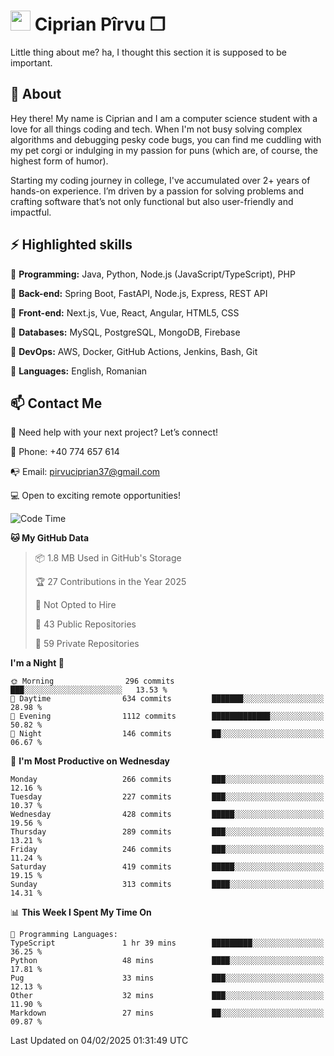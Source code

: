 # <img height="32px" src="https://user-images.githubusercontent.com/74038190/216122041-518ac897-8d92-4c6b-9b3f-ca01dcaf38ee.png"> Ciprian Pîrvu ❐ </h1>

Little thing about me? ha, I thought this section it is supposed to be important.

## 🧐 About

Hey there! My name is Ciprian and I am a computer science student with a love for all things coding and tech. When I'm not busy solving complex algorithms and debugging pesky code bugs, you can find me cuddling with my pet corgi or indulging in my passion for puns (which are, of course, the highest form of humor).

Starting my coding journey in college, I've accumulated over 2+ years of hands-on experience. I’m driven by a passion for solving problems and crafting software that’s not only functional but also user-friendly and impactful.


## ⚡ Highlighted skills

🎯 **Programming:** Java, Python, Node.js (JavaScript/TypeScript), PHP

🎯 **Back-end:** Spring Boot, FastAPI, Node.js, Express, REST API

🎯 **Front-end:** Next.js, Vue, React, Angular, HTML5, CSS

🎯 **Databases:** MySQL, PostgreSQL, MongoDB, Firebase

🎯 **DevOps:** AWS, Docker, GitHub Actions, Jenkins, Bash, Git

🎯 **Languages:** English, Romanian



## 📫 Contact Me

🤝 Need help with your next project? Let’s connect!

📱 Phone: +40 774 657 614

📭 Email: pirvuciprian37@gmail.com


💻 Open to exciting remote opportunities!

<!--START_SECTION:waka-->
![Code Time](http://img.shields.io/badge/Code%20Time-2%2C271%20hrs%2028%20mins-blue)

**🐱 My GitHub Data** 

> 📦 1.8 MB Used in GitHub's Storage 
 > 
> 🏆 27 Contributions in the Year 2025
 > 
> 🚫 Not Opted to Hire
 > 
> 📜 43 Public Repositories 
 > 
> 🔑 59 Private Repositories 
 > 
**I'm a Night 🦉** 

```text
🌞 Morning                296 commits         ███░░░░░░░░░░░░░░░░░░░░░░   13.53 % 
🌆 Daytime                634 commits         ███████░░░░░░░░░░░░░░░░░░   28.98 % 
🌃 Evening                1112 commits        █████████████░░░░░░░░░░░░   50.82 % 
🌙 Night                  146 commits         ██░░░░░░░░░░░░░░░░░░░░░░░   06.67 % 
```
📅 **I'm Most Productive on Wednesday** 

```text
Monday                   266 commits         ███░░░░░░░░░░░░░░░░░░░░░░   12.16 % 
Tuesday                  227 commits         ███░░░░░░░░░░░░░░░░░░░░░░   10.37 % 
Wednesday                428 commits         █████░░░░░░░░░░░░░░░░░░░░   19.56 % 
Thursday                 289 commits         ███░░░░░░░░░░░░░░░░░░░░░░   13.21 % 
Friday                   246 commits         ███░░░░░░░░░░░░░░░░░░░░░░   11.24 % 
Saturday                 419 commits         █████░░░░░░░░░░░░░░░░░░░░   19.15 % 
Sunday                   313 commits         ████░░░░░░░░░░░░░░░░░░░░░   14.31 % 
```


📊 **This Week I Spent My Time On** 

```text
💬 Programming Languages: 
TypeScript               1 hr 39 mins        █████████░░░░░░░░░░░░░░░░   36.25 % 
Python                   48 mins             ████░░░░░░░░░░░░░░░░░░░░░   17.81 % 
Pug                      33 mins             ███░░░░░░░░░░░░░░░░░░░░░░   12.13 % 
Other                    32 mins             ███░░░░░░░░░░░░░░░░░░░░░░   11.90 % 
Markdown                 27 mins             ██░░░░░░░░░░░░░░░░░░░░░░░   09.87 % 
```


 Last Updated on 04/02/2025 01:31:49 UTC
<!--END_SECTION:waka-->
